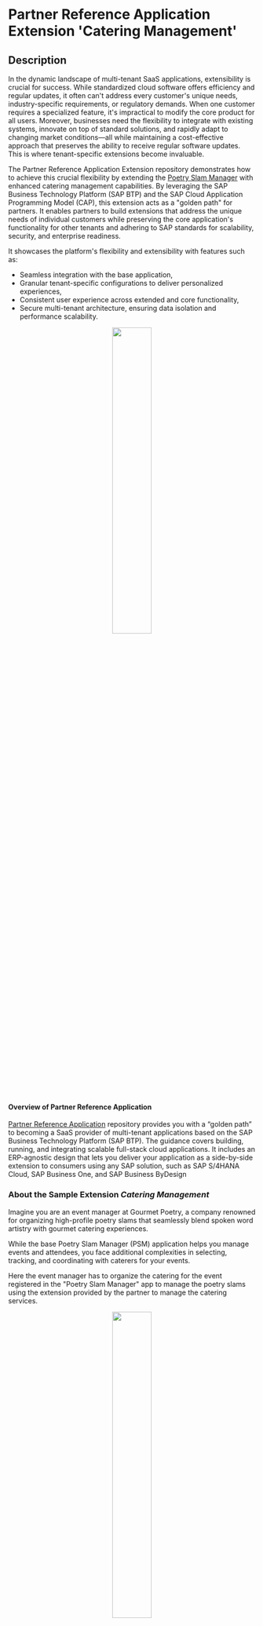 # Partner Reference Application Extension 'Catering Management'

## Description

In the dynamic landscape of multi-tenant SaaS applications, extensibility is crucial for success. While standardized cloud software offers efficiency and regular updates, it often can't address every customer's unique needs, industry-specific requirements, or regulatory demands. When one customer requires a specialized feature, it's impractical to modify the core product for all users. Moreover, businesses need the flexibility to integrate with existing systems, innovate on top of standard solutions, and rapidly adapt to changing market conditions—all while maintaining a cost-effective approach that preserves the ability to receive regular software updates. This is where tenant-specific extensions become invaluable.

The Partner Reference Application Extension repository demonstrates how to achieve this crucial flexibility by extending the [Poetry Slam Manager](https://github.com/SAP-samples/partner-reference-application.git) with enhanced catering management capabilities. By leveraging the SAP Business Technology Platform (SAP BTP) and the SAP Cloud Application Programming Model (CAP), this extension acts as a "golden path" for partners. It enables partners to build extensions that address the unique needs of individual customers while preserving the core application's functionality for other tenants and adhering to SAP standards for scalability, security, and enterprise readiness.

It showcases the platform's flexibility and extensibility with features such as:

- Seamless integration with the base application,
- Granular tenant-specific configurations to deliver personalized experiences,
- Consistent user experience across extended and core functionality,
- Secure multi-tenant architecture, ensuring data isolation and performance scalability.

<p align="center">
    <img src="./Tutorials/images/00_Partner-Persona.png" width="40%">  
</p>

#### Overview of Partner Reference Application

[Partner Reference Application](https://github.com/SAP-samples/partner-reference-application.git) repository provides you with a “golden path” to becoming a SaaS provider of 
multi-tenant applications based on the SAP Business Technology Platform (SAP BTP). The guidance covers building, running, and integrating scalable full-stack cloud applications. 
It includes an ERP-agnostic design that lets you deliver your application as a side-by-side extension to consumers using any SAP solution, such as SAP S/4HANA Cloud, SAP Business One, 
and SAP Business ByDesign

### About the Sample Extension _Catering Management_

Imagine you are an event manager at Gourmet Poetry, a company renowned for organizing high-profile poetry slams that seamlessly blend spoken word artistry with gourmet catering experiences.

While the base Poetry Slam Manager (PSM) application helps you manage events and attendees, you face additional complexities in selecting, tracking, and coordinating with caterers for your events.

Here the event manager has to organize the catering for the event registered in the "Poetry Slam Manager" app to manage the poetry slams using the extension provided by the partner to manage the catering services.

<p align="center">
    <img src="./Tutorials/images/00_Gourmet_page_persona.png" width="40%">  
</p>

While Gourmet Poetry views catering as an essential component of their events, other customers may not require this functionality. The extension is designed to accommodate both scenarios seamlessly,
enabling tenant-specific configurations without disrupting the core application's functionality for other users.

This story highlights:

- The flexibility of multi-tenant architecture, ensuring optional features like catering can be enabled per tenant.
- The power of SAP BTP extensions to address niche business needs without impacting core functionality.
- An innovative example of blending technology with the art of event management in the culinary and poetry domains.

The Catering Management Extension provides:

1. Dedicated UI for Caterer Management:
    - Manage a directory of preferred caterers with details such as contact information, cuisine specialties, and pricing.
    - Search, filter, and select caterers based on event requirements.
    - Integration with Poetry Slam Events:

2. Assign caterers to specific events and manage catering logistics directly in the application.

This extension ensures a unified experience for managing both poetry slams and gourmet catering, allowing you to elevate event quality while streamlining operational workflows.

<p align="center">
    <img src="./Tutorials/images/00_pra_pre_architecture.png" width="60%">  
</p>

The sample showcases how a side-by-side application benefits from using SAP BTP. The qualities relevant for enterprise-grade partner applications, supported by SAP BTP services and programming models, include

<p align="center">
    <img src="./Tutorials/images/00_end_user_representation.png" width="60%">  
</p>

### Features

#### Scope

The objective of this repository is to develop an extension that enhances the existing Poetry Slam Manager, allowing partners to incorporate customer-specific features such as customization of various user interface (UI) components and expanding the application's service capabilities.
The key deliverables and scope of the project include:

- Customer-Specific Fields and Features:

    These fields will be added withing the existing UI and be editable by the customer. They are integrated seamlessly into   
    the core application's functionality, ensuring consistency and user convenience. Enable Extension fields to the existing UI so that they can be edited in the context of the core application

- Enhancements to the existing UI to accommodate new fields and features

    Creation of customer-specific entities to an existing services with new customer-specific UI to manage customer-specific entities.

#### Functionality

- Caterer Assignment: Assign caterers to specific poetry slam events and track their bookings.
- Caterer Data Management: View, add, and manage caterer information, including contact details, cuisine specialties, and availability.

## Requirements

The application is based on SAP Business Technology Platform (SAP BTP) and SAP ERP solutions. Therefore, here's what you need:

- An SAP BTP account, which includes SAP Business Application Studio as a standardized development environment,
- GitHub as your code repository,
- an SAP ERP system and
- fully deployed [Partner Reference Application](https://github.com/SAP-samples/partner-reference-application.git) in a provider account and a subscriber account

To get a more detailed list of the required entitlements, the proposed structure of subaccounts for the deployed Partner Reference Application, and the scaling effects of the multi-tenant solution, go to the [Bill of Materials](Tutorials/01-BillOfMaterials.md).

## Tutorials

Add additional features and capabilities to the Poetry Slam Manager application to meet customer-specific requirements by leveraging on-stack extensions.

1. [Learn about extensibility and get an overview of bill of materials](./Tutorials/01-BillOfMaterials.md)
2. [Extend the data model to include custom entities and fields](./Tutorials/02-DataModelExtensibility.md)
3. [Develop a Fiori UI to manage the custom entity.](./Tutorials/03-FioriUIForExtendedEntity.md)
4. [Go on a guided tour to explore the capabilities of the sample extension](./Tutorials/04-GuidedTour.md)

## More Information

i.   [Partner Reference Application](https://github.com/SAP-samples/partner-reference-application)

ii.  [Capire extensibility documentation](https://cap.cloud.sap/docs/guides/extensibility/)

## Known Issues

  There aren't any known issues.

## Get Support

This repository is provided "as-is", we don't offer support. For questions and comments, [join the SAP Community](https://community.sap.com/t5/forums/postpage/category-id/products/choose-node/true).

## License

Copyright (c) 2025 SAP SE or an SAP affiliate company. All rights reserved. This project is licensed under the Apache Software License, version 2.0 except as noted otherwise in the [LICENSE](LICENSE) file.
